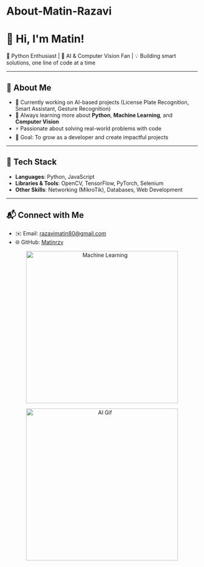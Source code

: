 # About-Matin-Razavi
# 👋 Hi, I'm Matin!  

🐍 Python Enthusiast | 🤖 AI & Computer Vision Fan | 💡 Building smart solutions, one line of code at a time  

---

## 🌟 About Me
- 🔭 Currently working on AI-based projects (License Plate Recognition, Smart Assistant, Gesture Recognition)  
- 🌱 Always learning more about **Python**, **Machine Learning**, and **Computer Vision**  
- ⚡ Passionate about solving real-world problems with code  
- 🎯 Goal: To grow as a developer and create impactful projects  

---

## 🚀 Tech Stack
- **Languages**: Python, JavaScript  
- **Libraries & Tools**: OpenCV, TensorFlow, PyTorch, Selenium  
- **Other Skills**: Networking (MikroTik), Databases, Web Development  

---

## 📬 Connect with Me
- ✉️ Email: razavimatin80@gmail.com  
- 🌐 GitHub: [Matinrzv](https://github.com/Matinrzv)  
<p align="center">
  <img src="https://media.giphy.com/media/L8K62iTDkzGX6/giphy.gif" width="400" alt="Machine Learning"/>
</p>
<p align="center">
  <img src="https://media.giphy.com/media/3o6fJbnXJpN6LZwRjK/giphy.gif" width="400" alt="AI Gif"/>
</p>
